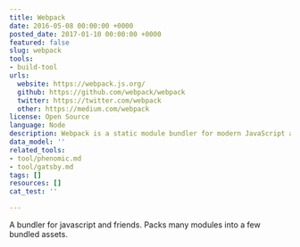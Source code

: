 ```yaml
---
title: Webpack
date: 2016-05-08 00:00:00 +0000
posted_date: 2017-01-10 00:00:00 +0000
featured: false
slug: webpack
tools:
- build-tool
urls:
  website: https://webpack.js.org/
  github: https://github.com/webpack/webpack
  twitter: https://twitter.com/webpack
  other: https://medium.com/webpack
license: Open Source
language: Node
description: Webpack is a static module bundler for modern JavaScript applications
data_model: ''
related_tools:
- tool/phenomic.md
- tool/gatsby.md
tags: []
resources: []
cat_test: ''

---
```

A bundler for javascript and friends. Packs many modules into a few bundled assets.

